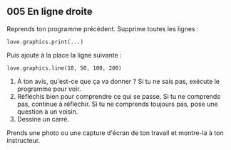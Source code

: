 ## 005 En ligne droite

Reprends ton programme précédent. Supprime toutes les lignes :

    love.graphics.print(...)

Puis ajoute à la place la ligne suivante :

    love.graphics.line(10, 50, 100, 200)

1. À ton avis, qu'est-ce que ça va donner ? Si tu ne sais pas, exécute le programme pour voir.
2. Réfléchis bien pour comprendre ce qui se passe. Si tu ne comprends pas, continue à réfléchir. Si tu ne comprends toujours pas, pose une question à un voisin.
3. Dessine un carré.

Prends une photo ou une capture d'écran de ton travail et montre-la à ton instructeur.
